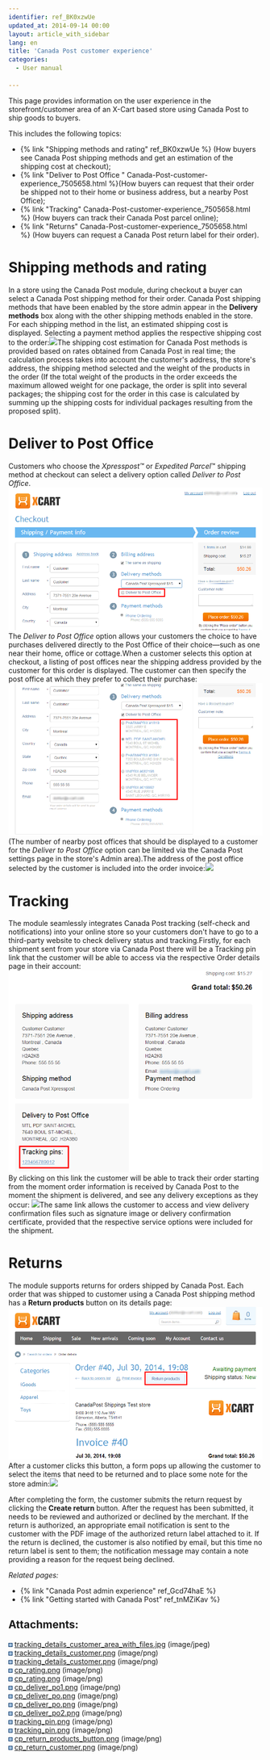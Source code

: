 ```yaml
---
identifier: ref_BK0xzwUe
updated_at: 2014-09-14 00:00
layout: article_with_sidebar
lang: en
title: 'Canada Post customer experience'
categories:
  - User manual

---
```



This page provides information on the user experience in the storefront/customer area of an X-Cart based store using Canada Post to ship goods to buyers.

This includes the following topics:

*   {% link "Shipping methods and rating" ref_BK0xzwUe %} (How buyers see Canada Post shipping methods and get an estimation of the shipping cost at checkout);
*   {% link "Deliver to Post Office " Canada-Post-customer-experience_7505658.html %}(How buyers can request that their order be shipped not to their home or business address, but a nearby Post Office);
*   {% link "Tracking" Canada-Post-customer-experience_7505658.html %} (How buyers can track their Canada Post parcel online);
*   {% link "Returns" Canada-Post-customer-experience_7505658.html %} (How buyers can request a Canada Post return label for their order).

# Shipping methods and rating

In a store using the Canada Post module, during checkout a buyer can select a Canada Post shipping method for their order. Canada Post shipping methods that have been enabled by the store admin appear in the **Delivery methods** box along with the other shipping methods enabled in the store. For each shipping method in the list, an estimated shipping cost is displayed. Selecting a payment method applies the respective shipping cost to the order:![]({{site.baseurl}}/attachments/7505658/7602813.png?effects=drop-shadow)The shipping cost estimation for Canada Post methods is provided based on rates obtained from Canada Post in real time; the calculation process takes into account the customer's address, the store's address, the shipping method selected and the weight of the products in the order (If the total weight of the products in the order exceeds the maximum allowed weight for one package, the order is split into several packages; the shipping cost for the order in this case is calculated by summing up the shipping costs for individual packages resulting from the proposed split).

# Deliver to Post Office

Customers who choose the _Xpresspost™_ or _Expedited Parcel_™ shipping method at checkout can select a delivery option called _Deliver to Post Office_. ![](attachments/7505658/7602816.png?effects=drop-shadow)The _Deliver to Post Office_ option allows your customers the choice to have purchases delivered directly to the Post Office of their choice—such as one near their home, office or cottage.When a customer selects this option at checkout, a listing of post offices near the shipping address provided by the customer for this order is displayed. The customer can then specify the post office at which they prefer to collect their purchase:![](attachments/7505658/7602815.png?effects=drop-shadow)(The number of nearby post offices that should be displayed to a customer for the _Deliver to Post Office_ option can be limited via the Canada Post settings page in the store's Admin area).The address of the post office selected by the customer is included into the order invoice:![]({{site.baseurl}}/attachments/7505658/7602818.png?effects=drop-shadow)  

# Tracking

The module seamlessly integrates Canada Post tracking (self-check and notifications) into your online store so your customers don't have to go to a third-party website to check delivery status and tracking.Firstly, for each shipment sent from your store via Canada Post there will be a Tracking pin link that the customer will be able to access via the respective Order details page in their account:![](attachments/7505658/7602819.png?effects=drop-shadow)By clicking on this link the customer will be able to track their order starting from the moment order information is received by Canada Post to the moment the shipment is delivered, and see any delivery exceptions as they occur: ![]({{site.baseurl}}/attachments/7505658/7602811.png?effects=drop-shadow)The same link allows the customer to access and view delivery confirmation files such as signature image or delivery confirmation certificate, provided that the respective service options were included for the shipment.

# Returns

The module supports returns for orders shipped by Canada Post. Each order that was shipped to customer using a Canada Post shipping method has a **Return products** button on its details page:![](attachments/7505658/7602824.png?effects=drop-shadow)After a customer clicks this button, a form pops up allowing the customer to select the items that need to be returned and to place some note for the store admin:![]({{site.baseurl}}/attachments/7505658/7602825.png?effects=drop-shadow)

After completing the form, the customer submits the return request by clicking the **Create return** button. After the request has been submitted, it needs to be reviewed and authorized or declined by the merchant. If the return is authorized, an appropriate email notification is sent to the customer with the PDF image of the authorized return label attached to it. If the return is declined, the customer is also notified by email, but this time no return label is sent to them; the notification message may contain a note providing a reason for the request being declined.

_Related pages:_

*   {% link "Canada Post admin experience" ref_Gcd74haE %}
*   {% link "Getting started with Canada Post" ref_tnMZiKav %}  

## Attachments:

![](images/icons/bullet_blue.gif) [tracking_details_customer_area_with_files.jpg]({{site.baseurl}}/attachments/7505658/7602810.jpg) (image/jpeg)  
![](images/icons/bullet_blue.gif) [tracking_details_customer.png]({{site.baseurl}}/attachments/7505658/7602812.png) (image/png)  
![](images/icons/bullet_blue.gif) [tracking_details_customer.png]({{site.baseurl}}/attachments/7505658/7602811.png) (image/png)  
![](images/icons/bullet_blue.gif) [cp_rating.png]({{site.baseurl}}/attachments/7505658/7602814.png) (image/png)  
![](images/icons/bullet_blue.gif) [cp_rating.png]({{site.baseurl}}/attachments/7505658/7602813.png) (image/png)  
![](images/icons/bullet_blue.gif) [cp_deliver_po1.png]({{site.baseurl}}/attachments/7505658/7602815.png) (image/png)  
![](images/icons/bullet_blue.gif) [cp_deliver_po.png]({{site.baseurl}}/attachments/7505658/7602817.png) (image/png)  
![](images/icons/bullet_blue.gif) [cp_deliver_po.png]({{site.baseurl}}/attachments/7505658/7602816.png) (image/png)  
![](images/icons/bullet_blue.gif) [cp_deliver_po2.png]({{site.baseurl}}/attachments/7505658/7602818.png) (image/png)  
![](images/icons/bullet_blue.gif) [tracking_pin.png]({{site.baseurl}}/attachments/7505658/7602820.png) (image/png)  
![](images/icons/bullet_blue.gif) [tracking_pin.png]({{site.baseurl}}/attachments/7505658/7602819.png) (image/png)  
![](images/icons/bullet_blue.gif) [cp_return_products_button.png]({{site.baseurl}}/attachments/7505658/7602824.png) (image/png)  
![](images/icons/bullet_blue.gif) [cp_return_customer.png]({{site.baseurl}}/attachments/7505658/7602825.png) (image/png)